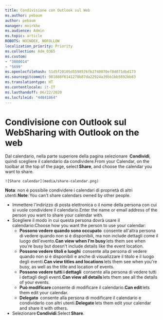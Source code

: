 ```yaml
---
title: Condivisione con Outlook sul Web
ms.author: pebaum
author: pebaum
manager: mnirkhe
ms.audience: Admin
ms.topic: article
ROBOTS: NOINDEX, NOFOLLOW
localization_priority: Priority
ms.collection: Adm_O365
ms.custom:
- "3800014"
- "5699"
ms.openlocfilehash: 51d5f20105d5598576fb2740070ef8d071dbd173
ms.sourcegitcommit: 981880f6141278b87da22924a39bb1bb5892bb83
ms.translationtype: HT
ms.contentlocale: it-IT
ms.lasthandoff: 06/22/2020
ms.locfileid: "44841864"
---
```

# <a name="sharing-with-outlook-on-the-web"></a><span data-ttu-id="48f69-102">Condivisione con Outlook sul Web</span><span class="sxs-lookup"><span data-stu-id="48f69-102">Sharing with Outlook on the web</span></span>

<span data-ttu-id="48f69-103">Dal calendario, nella parte superiore della pagina selezionare  **Condividi**, quindi scegliere il calendario da condividere.</span><span class="sxs-lookup"><span data-stu-id="48f69-103">From your Calendar, on the toolbar at the top of the page, select **Share**, and choose the calendar you want to share.</span></span>

    ![Share calendar](media/share-calendar.png)

<span data-ttu-id="48f69-104">**Nota**: non è possibile condividere i calendari di proprietà di altri utenti.</span><span class="sxs-lookup"><span data-stu-id="48f69-104">**Note**: You can't share calendars owned by other people.</span></span>

- <span data-ttu-id="48f69-105">Immettere l'indirizzo di posta elettronica o il nome della persona con cui si vuole condividere il calendario.</span><span class="sxs-lookup"><span data-stu-id="48f69-105">Enter the name or email address of the person you want to share your calendar with.</span></span>
- <span data-ttu-id="48f69-106">Scegliere il modo in cui questa persona dovrà usare il calendario:</span><span class="sxs-lookup"><span data-stu-id="48f69-106">Choose how you want the person to use your calendar:</span></span>
    - <span data-ttu-id="48f69-107">**Possono vedere quando sono occupato**  consente all'altra persona di vedere quando non si è disponibili, ma non include dettagli come il luogo dell'evento.</span><span class="sxs-lookup"><span data-stu-id="48f69-107">**Can view when I'm busy** lets them see when you're busy but doesn't include details like the event location.</span></span>
    - <span data-ttu-id="48f69-108">**Possono vedere titoli e luoghi**  consente alla persona di vedere quando non si è disponibili e anche di visualizzare il titolo e il luogo degli eventi.</span><span class="sxs-lookup"><span data-stu-id="48f69-108">**Can view titles and locations** lets them see when you're busy, as well as the title and location of events.</span></span>
    - <span data-ttu-id="48f69-109">**Possono vedere tutti i dettagli**  consente alla persona di vedere tutti i dettagli degli eventi.</span><span class="sxs-lookup"><span data-stu-id="48f69-109">**Can view all details** lets them see all the details of your events.</span></span>
    - <span data-ttu-id="48f69-110">**Può modificare** consente di modificare il calendario.</span><span class="sxs-lookup"><span data-stu-id="48f69-110">**Can edit** lets them edit your calendar.</span></span>
    - <span data-ttu-id="48f69-111">**Delegato**  consente alla persona di modificare il calendario e condividerlo con altri utenti.</span><span class="sxs-lookup"><span data-stu-id="48f69-111">**Delegate** lets them edit your calendar and share it with others.</span></span>
- <span data-ttu-id="48f69-112">Selezionare **Condividi**.</span><span class="sxs-lookup"><span data-stu-id="48f69-112">Select **Share**.</span></span>
